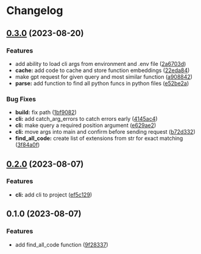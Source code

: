 # Changelog

## [0.3.0](https://github.com/yemaney/ayni/compare/v0.2.0...v0.3.0) (2023-08-20)


### Features

* add ability to load cli args from environment and .env file ([2a6703d](https://github.com/yemaney/ayni/commit/2a6703d5f1280c26d6489b37e23e91e0fa762669))
* **cache:** add code to cache and store function embeddings ([22eda84](https://github.com/yemaney/ayni/commit/22eda847af0ed9eb8c2c331e3057406f218ea0df))
* make gpt request for given query and most similar function ([a908842](https://github.com/yemaney/ayni/commit/a9088420dd3a2371952dcb8441680d6b4c7b3813))
* **parse:** add function to find all python funcs in python files ([e52be2a](https://github.com/yemaney/ayni/commit/e52be2a78aad7a061a2351fe9c3b1b627a78d460))


### Bug Fixes

* **build:** fix path ([1bf9082](https://github.com/yemaney/ayni/commit/1bf908241abbd2a3aa7ff4d3a0debb5ae1cb2382))
* **cli:** add catch_arg_errors to catch errors early ([4145ac4](https://github.com/yemaney/ayni/commit/4145ac40d0e2c1eee5fa12ffe9affe6d06a0cfb5))
* **cli:** make query a required position argument ([e629ae2](https://github.com/yemaney/ayni/commit/e629ae2a3c1e4e309049fbbf7be510af561f6c0c))
* **cli:** move args into main and confirm before sending request ([b72d332](https://github.com/yemaney/ayni/commit/b72d332085b2e972a6bf7086695610c46cf41455))
* **find_all_code:** create list of extensions from str for exact matching ([3f84a0f](https://github.com/yemaney/ayni/commit/3f84a0f664a13072061cf0f6c28193ebd234491b))

## [0.2.0](https://github.com/yemaney/ayni/compare/v0.1.0...v0.2.0) (2023-08-07)


### Features

* **cli:** add cli to project ([ef5c129](https://github.com/yemaney/ayni/commit/ef5c129a0bc255c6bdc133da095279d9d639fe83))

## 0.1.0 (2023-08-07)


### Features

* add find_all_code function ([9f28337](https://github.com/yemaney/ayni/commit/9f28337fef39f9823c24d637293172da4a72da92))
